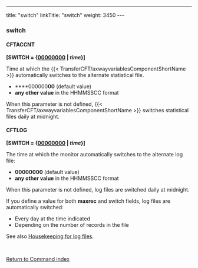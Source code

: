 ---
title: "switch"
linkTitle: "switch"
weight: 3450
---<span id="switch"></span>

### switch

#### CFTACCNT

**[SWITCH = {<u>00000000</u> &#124; *time*}]**

Time at which the {{< TransferCFT/axwayvariablesComponentShortName  >}}
automatically switches to the alternate statistical file.

- ****000000**00**
    (default value)
- ****any
    other value**** in the HHMMSSCC format

When this parameter is not defined, {{< TransferCFT/axwayvariablesComponentShortName  >}} switches statistical
files daily at midnight.

#### CFTLOG

**[SWITCH = {<u>00000000</u> &#124; *time*}]**

The time at which the monitor automatically switches to the alternate
log file:

- ****00000000****
    (default value)
- ****any
    other value**** in the HHMMSSCC format

When this parameter is not defined, log files are switched daily at
midnight.

If you define a value for both ****maxrec****
and switch fields, log files are automatically switched:

- Every
    day at the time indicated
- Depending
    on the number of records in the file

See also [Housekeeping for log files](../../../../admin_intro/admin_monitoring_intro/housekeeping_logs).

 

[Return to Command index](../../)
